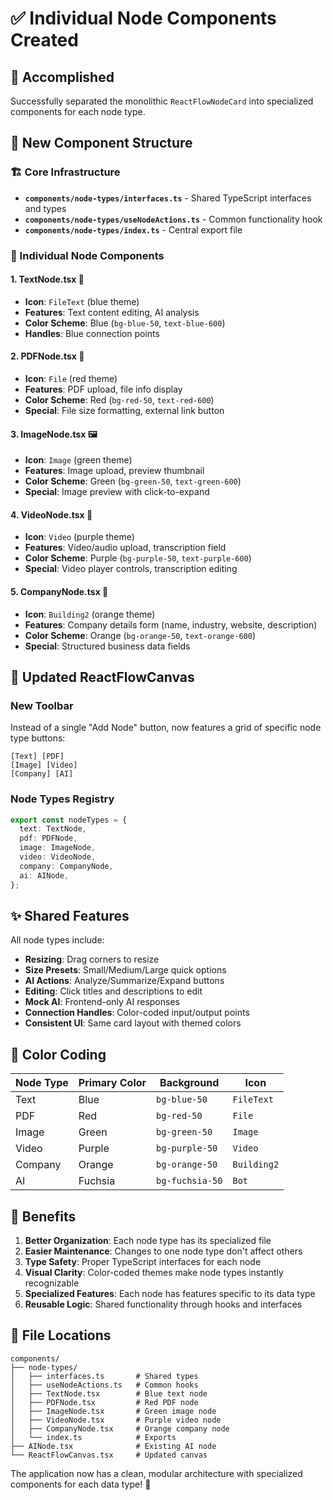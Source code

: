 # ✅ Individual Node Components Created

## 🎯 Accomplished
Successfully separated the monolithic `ReactFlowNodeCard` into specialized components for each node type.

## 📂 New Component Structure

### 🏗️ Core Infrastructure
- **`components/node-types/interfaces.ts`** - Shared TypeScript interfaces and types
- **`components/node-types/useNodeActions.ts`** - Common functionality hook
- **`components/node-types/index.ts`** - Central export file

### 🎨 Individual Node Components

#### 1. **TextNode.tsx** 📝
- **Icon**: `FileText` (blue theme)
- **Features**: Text content editing, AI analysis
- **Color Scheme**: Blue (`bg-blue-50`, `text-blue-600`)
- **Handles**: Blue connection points

#### 2. **PDFNode.tsx** 📄
- **Icon**: `File` (red theme)
- **Features**: PDF upload, file info display
- **Color Scheme**: Red (`bg-red-50`, `text-red-600`)
- **Special**: File size formatting, external link button

#### 3. **ImageNode.tsx** 🖼️
- **Icon**: `Image` (green theme)
- **Features**: Image upload, preview thumbnail
- **Color Scheme**: Green (`bg-green-50`, `text-green-600`)
- **Special**: Image preview with click-to-expand

#### 4. **VideoNode.tsx** 🎥
- **Icon**: `Video` (purple theme)
- **Features**: Video/audio upload, transcription field
- **Color Scheme**: Purple (`bg-purple-50`, `text-purple-600`)
- **Special**: Video player controls, transcription editing

#### 5. **CompanyNode.tsx** 🏢
- **Icon**: `Building2` (orange theme)
- **Features**: Company details form (name, industry, website, description)
- **Color Scheme**: Orange (`bg-orange-50`, `text-orange-600`)
- **Special**: Structured business data fields

## 🔧 Updated ReactFlowCanvas

### New Toolbar
Instead of a single "Add Node" button, now features a grid of specific node type buttons:
```
[Text] [PDF]
[Image] [Video] 
[Company] [AI]
```

### Node Types Registry
```typescript
export const nodeTypes = {
  text: TextNode,
  pdf: PDFNode,
  image: ImageNode,
  video: VideoNode,
  company: CompanyNode,
  ai: AINode,
};
```

## ✨ Shared Features

All node types include:
- **Resizing**: Drag corners to resize
- **Size Presets**: Small/Medium/Large quick options
- **AI Actions**: Analyze/Summarize/Expand buttons
- **Editing**: Click titles and descriptions to edit
- **Mock AI**: Frontend-only AI responses
- **Connection Handles**: Color-coded input/output points
- **Consistent UI**: Same card layout with themed colors

## 🎨 Color Coding

| Node Type | Primary Color | Background | Icon |
|-----------|---------------|------------|------|
| Text | Blue | `bg-blue-50` | `FileText` |
| PDF | Red | `bg-red-50` | `File` |
| Image | Green | `bg-green-50` | `Image` |
| Video | Purple | `bg-purple-50` | `Video` |
| Company | Orange | `bg-orange-50` | `Building2` |
| AI | Fuchsia | `bg-fuchsia-50` | `Bot` |

## 🚀 Benefits

1. **Better Organization**: Each node type has its specialized file
2. **Easier Maintenance**: Changes to one node type don't affect others
3. **Type Safety**: Proper TypeScript interfaces for each node
4. **Visual Clarity**: Color-coded themes make node types instantly recognizable
5. **Specialized Features**: Each node has features specific to its data type
6. **Reusable Logic**: Shared functionality through hooks and interfaces

## 📍 File Locations

```
components/
├── node-types/
│   ├── interfaces.ts       # Shared types
│   ├── useNodeActions.ts   # Common hooks
│   ├── TextNode.tsx        # Blue text node
│   ├── PDFNode.tsx         # Red PDF node
│   ├── ImageNode.tsx       # Green image node
│   ├── VideoNode.tsx       # Purple video node
│   ├── CompanyNode.tsx     # Orange company node
│   └── index.ts            # Exports
├── AINode.tsx              # Existing AI node
└── ReactFlowCanvas.tsx     # Updated canvas
```

The application now has a clean, modular architecture with specialized components for each data type! 🎉